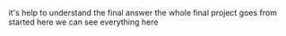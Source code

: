 it's help to understand the final answer
the whole final project goes from started here we can see everything here
